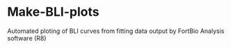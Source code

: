 # Make-BLI-plots
Automated ploting of BLI curves from fitting data output by FortBio Analysis software (R8)
